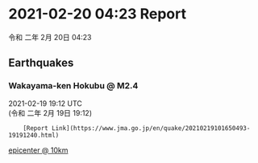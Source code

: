 # 2021-02-20 04:23 Report
令和 二年 2月 20日 04:23

## Earthquakes
### Wakayama-ken Hokubu @ M2.4
2021-02-19 19:12 UTC  
        (令和 二年 2月 19日 19:12)
  
        [Report Link](https://www.jma.go.jp/en/quake/20210219101650493-19191240.html)  
[epicenter @ 10km](https://www.google.com/maps/place/34°00'00%22+135°12'00%22/@34,135.2,17z/data=!3m1!4b1!4m5!3m4!1s0x0:0x0!8m2!3d34!4d135.2)